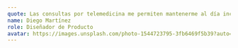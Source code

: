 ```yaml
---
quote: Las consultas por telemedicina me permiten mantenerme al día incluso cuando viajo. Hacen seguimiento después de cada sesión, lo que me da mucha tranquilidad.
name: Diego Martínez
role: Diseñador de Producto
avatar: https://images.unsplash.com/photo-1544723795-3fb6469f5b39?auto=format&fit=crop&w=300&q=80
---
```

